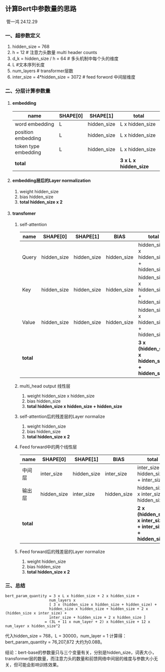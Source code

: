 ## 计算Bert中参数量的思路

​																																																	管一鸿  24.12.29

### 一、超参数定义

1. hidden_size  = 768
2. h = 12 # 注意力头数量 multi header counts
3. d_k = hidden_size / h = 64 #  多头机制中每个头的维度
4. L #文本序列长度
5. num_layers # transformer层数
6. inter_size = 4*hidden_size = 3072 # feed forword 中间层维度

### 二、分层计算参数量

1. #### embedding

   | name                 | SHAPE[0] | SHAPE[1]    | total                   |
   | -------------------- | -------- | ----------- | ----------------------- |
   | word embedding       | L        | hidden_size | L x hidden_size         |
   | position embedding   | L        | hidden_size | L x hidden_size         |
   | token type embedding | L        | hidden_size | L x hidden_size         |
   | **total**            |          |             | **3 x L x hidden_size** |

2. #### embedding层后的Layer normalization

   1. weight hidden_size
   2. bias hidden_size
   3. **total hidden_size x 2**

3. #### transfomer

   1. self-attention

      | name      | SHAPE[0]    | SHAPE[1]    | BIAS        | total                                             |
      | --------- | ----------- | ----------- | ----------- | ------------------------------------------------- |
      | Query     | hidden_size | hidden_size | hidden_size | hidden_size x hidden_size + hidden_size           |
      | Key       | hidden_size | hidden_size | hidden_size | hidden_size x hidden_size + hidden_size           |
      | Value     | hidden_size | hidden_size | hidden_size | hidden_size x hidden_size + hidden_size           |
      | **total** |             |             |             | **3 x (hidden_size x hidden_size + hidden_size)** |

   2. multi_head output 线性层

      1. weight hidden_size x hidden_size
      2. bias hidden_size
      3. **total hidden_size x hidden_size + hidden_size**

   3. self-attention后的残差层的Layer normalize

      1. weight hidden_size
      2. bias hidden_size
      3. **total hidden_size x 2**

   4. Feed forward中的两个线性层

      | name      | SHAPE[0]    | SHAPE[1]    | BIAS        | total                                                        |
      | --------- | ----------- | ----------- | ----------- | ------------------------------------------------------------ |
      | 中间层    | inter_size  | hidden_size | inter_size  | inter_size x hidden_size + inter_size                        |
      | 输出层    | hidden_size | inter_size  | hidden_size | hidden_size x inter_size + hidden_size                       |
      | **total** |             |             |             | **2 x (hidden_size x inter_size) + inter_size + hidden_size** |

   5. Feed forward后的残差层的Layer normalize

      1. weight hidden_size
      2. bias hidden_size
      3. **total hidden_size x 2**

### 三、总结

```
bert_param_quantity = 3 x L x hidden_size + 2 x hidden_size +
					num_layers x   
					[ 3 x (hidden_size x hidden_size + hidden_size) + 
					hidden_size x hidden_size + hidden_size + 2 x (hidden_size x inter_size) + 
					inter_size + hidden_size + 2 x hidden_size ]
				  = (3L + 11 x num_layer + 2) x hidden_size + 12 x num_layer x hidden_size^2
```

代入hidden_size = 768，L = 30000，num_layer = 1 计算得：bert_param_quantity = 76,207,872  大约为0.08B。

结论：bert-base的参数量只与三个变量有关，分别是hidden_size，词表大小，transformer层的数量，而注意力头的数量和前馈网络中间层的维度与参数大小无关，但可能会影响训练效果。
